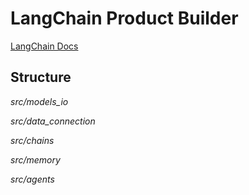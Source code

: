 # LangChain Product Builder
[LangChain Docs](https://python.langchain.com/docs/get_started)

## Structure

*src/models_io*

*src/data_connection*

*src/chains*

*src/memory*

*src/agents*

